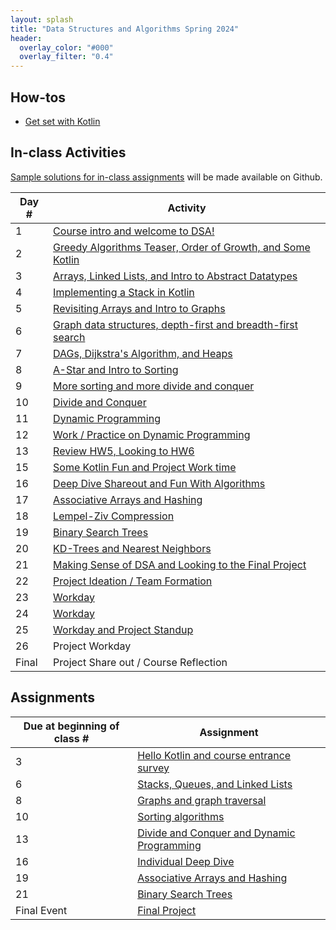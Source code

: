 ```yaml
---
layout: splash
title: "Data Structures and Algorithms Spring 2024"
header:
  overlay_color: "#000"
  overlay_filter: "0.4"
---
```


## How-tos

* [Get set with Kotlin](how_to/setting_up_kotlin)

## In-class Activities

[Sample solutions for in-class assignments](https://github.com/OlinDSA2024/DSA2024InClass) will be made available on Github.

| Day # | Activity                                                                      |
|-------|-------------------------------------------------------------------------------|
| 1     | [Course intro and welcome to DSA!](in_class/day01)                            |
| 2     | [Greedy Algorithms Teaser, Order of Growth, and Some Kotlin](in_class/day02)  |
| 3     | [Arrays, Linked Lists, and Intro to Abstract Datatypes](in_class/day03)       |
| 4     | [Implementing a Stack in Kotlin](in_class/day04)                              |
| 5     | [Revisiting Arrays and Intro to Graphs](in_class/day05)                       |
| 6     | [Graph data structures, depth-first and breadth-first search](in_class/day06) |
| 7     | [DAGs, Dijkstra's Algorithm, and Heaps](in_class/day07)                       |
| 8     | [A-Star and Intro to Sorting](in_class/day08)                                 |
| 9     | [More sorting and more divide and conquer](in_class/day09)                    |
| 10    | [Divide and Conquer](in_class/day10)                                          |
| 11    | [Dynamic Programming](in_class/day11)                                         |
| 12    | [Work / Practice on Dynamic Programming](in_class/day12)                      |
| 13    | [Review HW5, Looking to HW6](in_class/day13)                                  |
| 15    | [Some Kotlin Fun and Project Work time](in_class/day15)                       |
| 16    | [Deep Dive Shareout and Fun With Algorithms](in_class/day16)                  |
| 17    | [Associative Arrays and Hashing](in_class/day17)                              |
| 18    | [Lempel-Ziv Compression](in_class/day18)                                      |
| 19    | [Binary Search Trees](in_class/day19)                                         |
| 20    | [KD-Trees and Nearest Neighbors](in_class/day20)                              |
| 21    | [Making Sense of DSA and Looking to the Final Project](in_class/day21)        |
| 22    | [Project Ideation / Team Formation](in_class/day22)                           |
| 23    | [Workday](in_class/day23)                                                     |
| 24    | [Workday](in_class/day24)                                                     |
| 25    | [Workday and Project Standup](in_class/day25)                                 |
| 26    | Project Workday                                                               |
| Final | Project Share out / Course Reflection                                         |


##  Assignments

| Due at beginning of class # | Assignment                                                              |
|-----------------------------|-------------------------------------------------------------------------|
| 3                           | [Hello Kotlin and course entrance survey](assignments/assignment_01)    |
| 6                           | [Stacks, Queues, and Linked Lists](assignments/assignment_02)           |
| 8                           | [Graphs and graph traversal](assignments/assignment_03)                 |
| 10                          | [Sorting algorithms](assignments/assignment_04)                         |
| 13                          | [Divide and Conquer and Dynamic Programming](assignments/assignment_05) |
| 16                          | [Individual Deep Dive](assignments/assignment_06)                       |
| 19                          | [Associative Arrays and Hashing](assignments/assignment_07)             |
| 21                          | [Binary Search Trees](assignments/assignment_08)                        |
| Final Event                 | [Final Project](assignments/assignment_09)                              |


